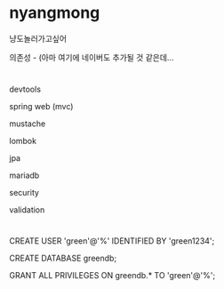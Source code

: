 # nyangmong
냥도놀러가고싶어

의존성 - 
(아마 여기에 네이버도 추가될 것 같은데...

#
devtools

spring web (mvc)

mustache

lombok

jpa

mariadb

security

validation


#
CREATE USER 'green'@'%' IDENTIFIED BY 'green1234';

CREATE DATABASE greendb;

GRANT ALL PRIVILEGES ON greendb.* TO 'green'@'%';

#
